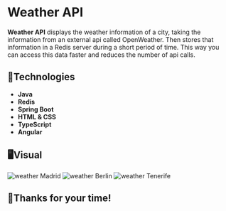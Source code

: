 # Weather API

**Weather API** displays the weather information of a city, taking the information from an external api called OpenWeather. Then stores that information in a Redis server during a short period of time. This way you can access this data faster and reduces the number of api calls.

## 🚀Technologies

- **Java**
- **Redis**
- **Spring Boot**
- **HTML & CSS**
- **TypeScript**
- **Angular**

## 🖥️Visual

![weather Madrid](https://github.com/user-attachments/assets/b17e1e9b-2646-4788-b9ad-236241396848)
![weather Berlin](https://github.com/user-attachments/assets/9fbb68da-711c-48f9-a75e-8f10fe64556f)
![weather Tenerife](https://github.com/user-attachments/assets/4e780825-7c22-4b31-8bc8-0b05381578ca)

## 👋​Thanks for your time!
